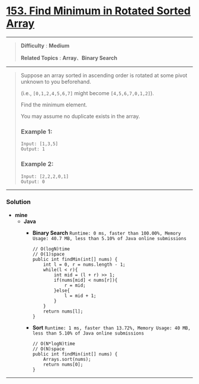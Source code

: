 # [153. Find Minimum in Rotated Sorted Array](https://leetcode.com/problems/find-minimum-in-rotated-sorted-array/)

---

> **Difficulty** : **Medium**
>
> **Related Topics** : **Array**、**Binary Search**

---

> Suppose an array sorted in ascending order is rotated at some pivot unknown to you beforehand.
>
> (i.e.,  `[0,1,2,4,5,6,7]` might become  `[4,5,6,7,0,1,2]`).
>
> Find the minimum element.
>
> You may assume no duplicate exists in the array.
>
> ### Example 1:
> ```
> Input: [1,3,5]
> Output: 1
> ```
>
> ### Example 2:
> ```
> Input: [2,2,2,0,1]
> Output: 0
> ```

---

### Solution
* **mine**
  * **Java**
    * **Binary Search** `Runtime: 0 ms, faster than 100.00%, Memory Usage: 40.7 MB, less than 5.10% of Java online submissions`
      ```
      // O(logN)time
      // O(1)space
      public int findMin(int[] nums) {
          int l = 0, r = nums.length - 1;
          while(l < r){
              int mid = (l + r) >> 1;
              if(nums[mid] < nums[r]){
                  r = mid;
              }else{
                  l = mid + 1;
              }
          }
          return nums[l];
      }
      ```
      
    * **Sort** `Runtime: 1 ms, faster than 13.72%, Memory Usage: 40 MB, less than 5.10% of Java online submissions `
      ```
      // O(N*logN)time
      // O(N)space
      public int findMin(int[] nums) {
          Arrays.sort(nums);
          return nums[0];
      }
      ```
      
---

